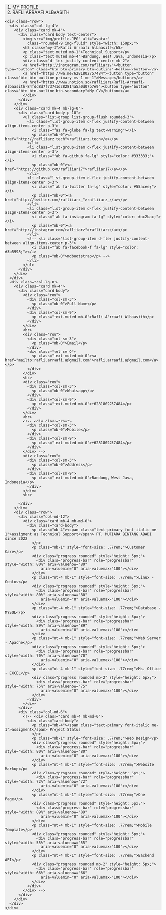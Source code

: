 <!DOCTYPE html>
<html lang="en">
<head>
  <meta charset="UTF-8">
  <meta name="viewport" content="width=device-width, initial-scale=1.0">
  <title>MY - PROFILE</title>
  <link rel="stylesheet" href="css/mdb.min.css">
  <link
  href="https://cdnjs.cloudflare.com/ajax/libs/font-awesome/6.0.0/css/all.min.css"
  rel="stylesheet"/>
  <link rel="icon" type="image/x-icon" href="img/ava3.webp">
</head>
<body>
  

<section style="background-color: #eee;">
  <div class="container py-5">
    <div class="row">
      <div class="col">
        <nav aria-label="breadcrumb" class="bg-light rounded-3 p-3 mb-4">
          <ol class="breadcrumb mb-0">
            <li class="breadcrumb-item"><a href="#">MY PROFILE</a></li>
            <!-- <li class="breadcrumb-item"><a href="#">User</a></li> -->
            <li class="breadcrumb-item active" aria-current="page">RAFLI ARRAAFI ALBAASITH</li>
          </ol>
        </nav>
      </div>
    </div>

    <div class="row">
      <div class="col-lg-4">
        <div class="card mb-4">
          <div class="card-body text-center">
            <img src="img/profile.JPG" alt="avatar"
              class="rounded-9 img-fluid" style="width: 150px;">
            <h5 class="my-3">Rafli Arraafi Albaasith</h5>
            <p class="text-muted mb-1">Technical Support</p>
            <p class="text-muted mb-4">Bandung, West Java, Indonesia</p>
            <div class="d-flex justify-content-center mb-2">
            <a href="http://instagram.com/rafliiarz/"><button type="button" class="btn btn-primary btn-outline">Follow</button></a>
            <a href="https://wa.me/6281802757484"><button type="button" class="btn btn-outline-primary ms-1 me-1">Message</button></a> 
            <a href="https://www.notion.so/rafliiarz/Rafli-Arraafi-Albaasith-84fdd8d7f73741d282814a5a0d07b7e9"><button type="button" class="btn btn-outline btn-secondary">My CV</button></a>
            </div>
          </div>
        </div>
        <div class="card mb-4 mb-lg-0">
          <div class="card-body p-10">
            <ul class="list-group list-group-flush rounded-3">
              <li class="list-group-item d-flex justify-content-between align-items-center p-3">
                <i class="fas fa-globe fa-lg text-warning"></i>
                <p class="mb-0"><a href="http://rafliiarz.tech">rafliiarz.tech</a></p>
              </li>
              <li class="list-group-item d-flex justify-content-between align-items-center p-3">
                <i class="fab fa-github fa-lg" style="color: #333333;"></i>
                <p class="mb-0"><a href="https://github.com/rafliiar17">rafliiar17</a></p>
              </li>
              <li class="list-group-item d-flex justify-content-between align-items-center p-3">
                <i class="fab fa-twitter fa-lg" style="color: #55acee;"></i>
                <p class="mb-0"><a href="http://twitter.com/rafliiarz_">rafliiarz_</a></p>
              </li>
              <li class="list-group-item d-flex justify-content-between align-items-center p-3">
                <i class="fab fa-instagram fa-lg" style="color: #ac2bac;"></i>
                <p class="mb-0"><a href="http://instagram.com/rafliiarz">rafliiarz</a></p>
              </li>
              <!-- <li class="list-group-item d-flex justify-content-between align-items-center p-3">
                <i class="fab fa-facebook-f fa-lg" style="color: #3b5998;"></i>
                <p class="mb-0">mdbootstrap</p> -->
              </li>
            </ul>
          </div>
        </div>
      </div>
      <div class="col-lg-8">
        <div class="card mb-4">
          <div class="card-body">
            <div class="row">
              <div class="col-sm-3">
                <p class="mb-0">Full Name</p>
              </div>
              <div class="col-sm-9">
                <p class="text-muted mb-0">Rafli A'rraafi Albaasith</p>
              </div>
            </div>
            <hr>
            <div class="row">
              <div class="col-sm-3">
                <p class="mb-0">Email</p>
              </div>
              <div class="col-sm-9">
                <p class="text-muted mb-0"><a href="mailto:rafli.arraafi.a@gmail.com">rafli.arraafi.a@gmail.com</a></p>
              </div>
            </div>
            <hr>
            <div class="row">
              <div class="col-sm-3">
                <p class="mb-0">Whatsapp</p>
              </div>
              <div class="col-sm-9">
                <p class="text-muted mb-0">+6281802757484</p>
              </div>
            </div>
            <hr>
            <!-- <div class="row">
              <div class="col-sm-3">
                <p class="mb-0">Mobile</p>
              </div>
              <div class="col-sm-9">
                <p class="text-muted mb-0">+6281802757484</p>
              </div>
            </div> -->
            <div class="row">
              <div class="col-sm-3">
                <p class="mb-0">Address</p>
              </div>
              <div class="col-sm-9">
                <p class="text-muted mb-0">Bandung, West Java, Indonesia</p>
              </div>
            </div>
            <hr>
            
          </div>
        </div>
        <div class="row">
          <div class="col-md-12">
            <div class="card mb-4 mb-md-0">
              <div class="card-body">
                <p class="mb-4"><span class="text-primary font-italic me-1">assigment as Technical Support</span> PT. MUTIARA BINTANG ABADI since 2022 
                </p>
                <p class="mb-1" style="font-size: .77rem;">Customer Care</p>
                <div class="progress rounded" style="height: 5px;">
                  <div class="progress-bar" role="progressbar" style="width: 80%" aria-valuenow="80"
                    aria-valuemin="0" aria-valuemax="100"></div>
                </div>
                <p class="mt-4 mb-1" style="font-size: .77rem;">Linux - Centos</p>
                <div class="progress rounded" style="height: 5px;">
                  <div class="progress-bar" role="progressbar" style="width: 80%" aria-valuenow="80"
                    aria-valuemin="0" aria-valuemax="100"></div>
                </div>
                <p class="mt-4 mb-1" style="font-size: .77rem;">Database - MYSQL</p>
                <div class="progress rounded" style="height: 5px;">
                  <div class="progress-bar" role="progressbar" style="width: 89%" aria-valuenow="89"
                    aria-valuemin="0" aria-valuemax="100"></div>
                </div>
                <p class="mt-4 mb-1" style="font-size: .77rem;">Web Server - Apache</p>
                <div class="progress rounded" style="height: 5px;">
                  <div class="progress-bar" role="progressbar" style="width: 70%" aria-valuenow="70"
                    aria-valuemin="0" aria-valuemax="100"></div>
                </div>
                <p class="mt-4 mb-1" style="font-size: .77rem;">Ms. Office - EXCEL</p>
                <div class="progress rounded mb-2" style="height: 5px;">
                  <div class="progress-bar" role="progressbar" style="width: 75%" aria-valuenow="75"
                    aria-valuemin="0" aria-valuemax="100"></div>
                </div>
              </div>
            </div>
          </div>
          <div class="col-md-6">
            <!-- <div class="card mb-4 mb-md-0">
              <div class="card-body">
                <p class="mb-4"><span class="text-primary font-italic me-1">assigment</span> Project Status
                </p>
                <p class="mb-1" style="font-size: .77rem;">Web Design</p>
                <div class="progress rounded" style="height: 5px;">
                  <div class="progress-bar" role="progressbar" style="width: 80%" aria-valuenow="80"
                    aria-valuemin="0" aria-valuemax="100"></div>
                </div>
                <p class="mt-4 mb-1" style="font-size: .77rem;">Website Markup</p>
                <div class="progress rounded" style="height: 5px;">
                  <div class="progress-bar" role="progressbar" style="width: 72%" aria-valuenow="72"
                    aria-valuemin="0" aria-valuemax="100"></div>
                </div>
                <p class="mt-4 mb-1" style="font-size: .77rem;">One Page</p>
                <div class="progress rounded" style="height: 5px;">
                  <div class="progress-bar" role="progressbar" style="width: 89%" aria-valuenow="89"
                    aria-valuemin="0" aria-valuemax="100"></div>
                </div>
                <p class="mt-4 mb-1" style="font-size: .77rem;">Mobile Template</p>
                <div class="progress rounded" style="height: 5px;">
                  <div class="progress-bar" role="progressbar" style="width: 55%" aria-valuenow="55"
                    aria-valuemin="0" aria-valuemax="100"></div>
                </div>
                <p class="mt-4 mb-1" style="font-size: .77rem;">Backend API</p>
                <div class="progress rounded mb-2" style="height: 5px;">
                  <div class="progress-bar" role="progressbar" style="width: 66%" aria-valuenow="66"
                    aria-valuemin="0" aria-valuemax="100"></div>
                </div>
              </div>
            </div> -->
          </div>
        </div>
      </div>
    </div>
  </div>
</section>
</body>
</html>
